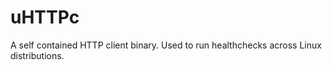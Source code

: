 # uHTTPc

A self contained HTTP client binary. Used to run healthchecks across Linux distributions.
